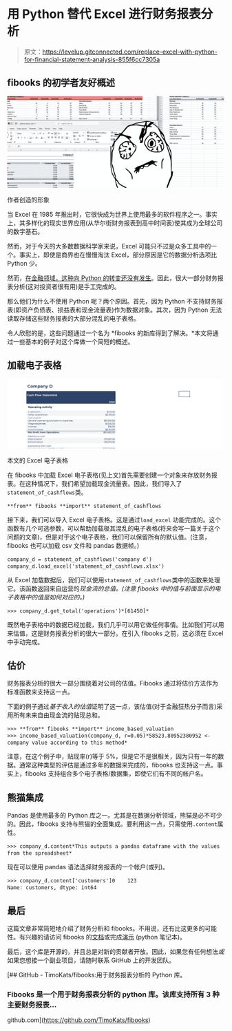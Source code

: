# 用 Python 替代 Excel 进行财务报表分析

> 原文：<https://levelup.gitconnected.com/replace-excel-with-python-for-financial-statement-analysis-855f6cc7305a>

## fibooks 的初学者友好概述

![](img/6b88f1d643e32906810e844151ad1b08.png)

作者创造的形象

当 Excel 在 1985 年推出时，它很快成为世界上使用最多的软件程序之一。事实上，其多样化的现实世界应用(从华尔街财务报表到高中时间表)使其成为全球公司的数字基石。

然而，对于今天的大多数数据科学家来说，Excel 可能只不过是众多工具中的一个。事实上，即使是商界也在慢慢淘汰 Excel，部分原因是它的数据分析选项比 Python 少。

然而，[在金融领域，这种向 Python 的转变还没有发生](https://www.cfo.com/technology/spreadsheets/2022/04/excel-survive-finance-departments/)。因此，很大一部分财务报表分析(这对投资者很有用)是手工完成的。

那么他们为什么不使用 Python 呢？两个原因。首先，因为 Python 不支持财务报表(即资产负债表、损益表和现金流量表)作为数据对象。其次，因为 Python 无法读取存储这些财务报表的大部分混乱的电子表格。

令人欣慰的是，这些问题通过一个名为 *fibooks 的新库得到了解决。*本文将通过一些基本的例子对这个库做一个简短的概述。

## 加载电子表格

![](img/e5278f310c4436b29b712b14f01329c6.png)

本文的 Excel 电子表格

在 fibooks 中加载 Excel 电子表格(见上文)首先需要创建一个对象来存放财务报表。在这种情况下，我们希望加载现金流量表。因此，我们导入了`statement_of_cashflows`类。

```
**from** fibooks **import** statement_of_cashflows
```

接下来，我们可以导入 Excel 电子表格。这是通过`load_excel` 功能完成的。这个函数有几个可选参数，可以帮助加载极其混乱的电子表格(将来会写一篇关于这个问题的文章)，但是对于这个电子表格，我们可以保留所有的默认值。(注意，fibooks 也可以加载 csv 文件和 pandas 数据帧。)

```
company_d = statement_of_cashflows('company d')
company_d.load_excel('statement_of_cashflows.xlsx')
```

从 Excel 加载数据后，我们可以使用`statement_of_cashflows`类中的函数来处理它。该函数返回来自运营的*现金流的总值。(注意 fibooks 中的值与前面显示的电子表格中的值是如何对应的。)*

```
>>> company_d.get_total('operations')*[61450]*
```

既然电子表格中的数据已经加载，我们几乎可以用它做任何事情。比如我们可以用来估值，这是财务报表分析的很大一部分。在引入 fibooks 之前，这必须在 Excel 中手动完成。

## 估价

财务报表分析的很大一部分围绕着对公司的估值。Fibooks 通过将估价方法作为标准函数来支持这一点。

下面的例子通过*基于收入的估值*证明了这一点，该估值(对于金融狂热分子而言)采用所有未来自由现金流的贴现总和。

```
>>> **from** fibooks **import** income_based_valuation
>>> income_based_valuation(company_d, r=0.05)*58523.80952380952 <- company value according to this method*
```

注意，在这个例子中，贴现率(r)等于 5%，但是它不是很相关，因为只有一年的数据。通常这种类型的评估是通过多年的数据来完成的，fibooks 也支持这一点。事实上，fibooks 支持组合多个电子表格/数据集，即使它们有不同的帐户名。

## 熊猫集成

Pandas 是使用最多的 Python 库之一。尤其是在数据分析领域，熊猫是必不可少的。因此，fibooks 支持与熊猫的全面集成。要利用这一点，只需使用`.content`属性。

```
>>> company_d.content*This outputs a pandas dataframe with the values from the spreadsheet*
```

现在可以使用 pandas 语法选择财务报表的一个帐户(或列)。

```
>>> company_d.content['customers']0    123 
Name: customers, dtype: int64
```

## 最后

这篇文章非常简短地介绍了财务分析和 fibooks。不用说，还有比这更多的可能性。有兴趣的请访问 fibooks 的[文档](https://timokats.github.io/fibooksdocs/)或完成[演示](https://github.com/TimoKats/fibooks/blob/977e71dcdbe87e68162cc415f59ee720af4bc0fe/demo/demo.ipynb) (python 笔记本)。

最后，这个库是开源的，并且总是对新的贡献者开放。因此，如果您有任何想法*或*如果您想接一个副业项目，请随时联系 GitHub 上的开发团队。

[](https://github.com/TimoKats/fibooks) [## GitHub - TimoKats/fibooks:用于财务报表分析的 Python 库。

### Fibooks 是一个用于财务报表分析的 python 库。该库支持所有 3 种主要财务报表…

github.com](https://github.com/TimoKats/fibooks)